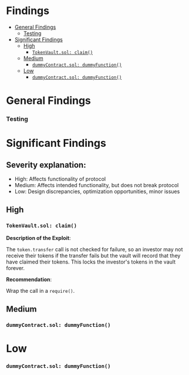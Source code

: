 # Findings

- [General Findings](#general-findings)
    + [Testing](#testing)
- [Significant Findings](#significant-findings)
  * [High](#high)
    + [```TokenVault.sol: claim()```](#---TokenVaultsol--claim-----)
  * [Medium](#medium)
    + [```dummyContract.sol: dummyFunction()```](#---dummyContractsol--dummyFunction-----)
  * [Low](#low)
    + [```dummyContract.sol: dummyFunction()```](#---dummyContractsol--dummyFunction-----)


# General Findings 

### Testing 

# Significant Findings

## Severity explanation:
- High: Affects functionality of protocol 
- Medium: Affects intended functionality, but does not break protocol
- Low: Design discrepancies, optimization opportunities, minor issues

## High

### ```TokenVault.sol: claim()```

**Description of the Exploit**:

The `token.transfer` call is not checked for failure, so an investor may not receive their tokens if the transfer fails but the vault will record that they have claimed their tokens. This locks the investor's tokens in the vault forever.

**Recommendation**:

Wrap the call in a `require()`.


## Medium

### ```dummyContract.sol: dummyFunction()```

# Low
### ```dummyContract.sol: dummyFunction()```